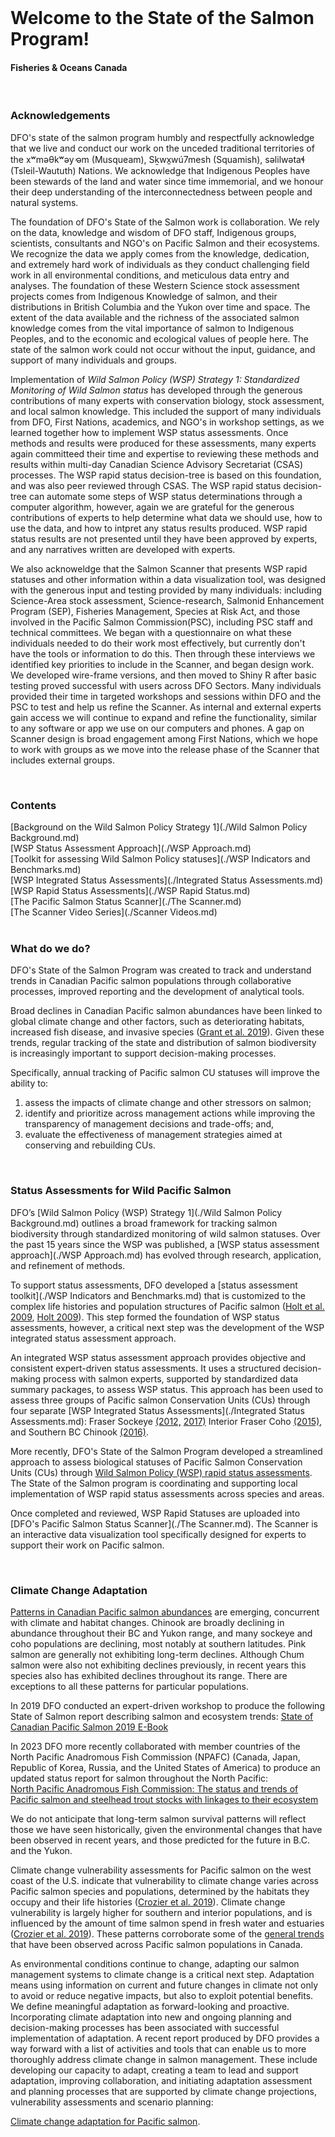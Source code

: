 <br>
<h1> Welcome to the State of the Salmon Program!</h1>
<h4> Fisheries & Oceans Canada</h4>
<br>


<h3> Acknowledgements</h3>
DFO's state of the salmon program humbly and respectfully acknowledge that we live and conduct our work on the unceded traditional territories of the xʷməθkʷəy̓ əm (Musqueam), Sḵwx̱wú7mesh (Squamish), səlilwətaɬ (Tsleil-Waututh) Nations. We acknowledge that Indigenous Peoples have been stewards of the land and water since time immemorial, and we honour their deep understanding of the interconnectedness between people and natural systems. 

The foundation of DFO's State of the Salmon work is collaboration. We rely on the data, knowledge and wisdom of DFO staff, Indigenous groups, scientists,  consultants and NGO's on Pacific Salmon and their ecosystems. We recognize the data we apply comes from the knowledge, dedication, and extremely hard work of individuals as they conduct challenging field work in all environmental conditions, and meticulous data entry and analyses. The foundation of these Western Science stock assessment projects comes from Indigenous Knowledge of salmon, and their distributions in British Columbia and the Yukon over time and space. The extent of the data available and the richness of the associated salmon knowledge comes from the vital importance of salmon to Indigenous Peoples, and to the economic and ecological values of people here. The state of the salmon work could not occur without the input, guidance, and support of many individuals and groups. 

Implementation of _Wild Salmon Policy (WSP) Strategy 1: Standardized Monitoring of Wild Salmon status_ has developed through the generous contributions of many experts with conservation biology, stock assessment, and local salmon knowledge. This included the support of many individuals from DFO, First Nations, academics, and NGO's in workshop settings, as we learned together how to implement WSP status assessments. Once methods and results were produced for these assessments, many experts again committeed their time and expertise to reviewing these methods and results within multi-day Canadian Science Advisory Secretariat (CSAS) processes. The WSP rapid status decision-tree is based on this foundation, and was also peer reviewed through CSAS. The WSP rapid status decision-tree can automate some steps of WSP status determinations through a computer algorithm, however, again we are grateful for the generous contributions of experts to help determine what data we should use, how to use the data, and how to intpret any status results produced. WSP rapid status results are not presented until they have been approved by experts, and any narratives written are developed with experts.

We also acknoweldge that the Salmon Scanner that presents WSP rapid statuses and other information within a data visualization tool, was designed with the generous input and testing provided by many individuals: including Science-Area stock assessment, Science-research, Salmonid Enhancement Program (SEP), Fisheries Management, Species at Risk Act, and those involved in the Pacific Salmon Commission(PSC), including PSC staff and technical committees. We began with a questionnaire on what these individuals needed to do their work most effectively, but currently don't have the tools or information to do this. Then through these interviews we identified key priorities to include in the Scanner, and began design work. We developed wire-frame versions, and then moved to Shiny R after basic testing proved successful with users across DFO Sectors. Many individuals provided their time in targeted workshops and sessions within DFO and the PSC to test and help us refine the Scanner. As internal and external experts gain access we will continue to expand and refine the functionality, similar to any software or app we use on our computers and phones. A gap on Scanner design is broad engagement among First Nations, which we hope to work with groups as we move into the release phase of the Scanner that includes external groups.

<br>
<h3> Contents </h3>

[Background on the Wild Salmon Policy Strategy 1](./Wild Salmon Policy Background.md)   
[WSP Status Assessment Approach](./WSP Approach.md)   
[Toolkit for assessing Wild Salmon Policy statuses](./WSP Indicators and Benchmarks.md)   
[WSP Integrated Status Assessments](./Integrated Status Assessments.md)   
[WSP Rapid Status Assessments](./WSP Rapid Status.md)   
[The Pacific Salmon Status Scanner](./The Scanner.md)  
[The Scanner Video Series](./Scanner Videos.md)  
<br>
<h3> What do we do?</h3>

DFO's State of the Salmon Program was created to track and understand trends in Canadian Pacific salmon populations through collaborative processes, improved reporting and the development of analytical tools. 

Broad declines in Canadian Pacific salmon abundances have been linked to global climate change and other factors, such as deteriorating habitats, increased fish disease, and invasive species ([Grant et al. 2019](./References.md)). Given these trends, regular tracking of the state and distribution of salmon biodiversity is increasingly important to support decision-making processes. 

Specifically, annual tracking of Pacific salmon CU statuses will improve the ability to: 
1. assess the impacts of climate change and other stressors on salmon; 
2. identify and prioritize across management actions while improving the transparency of management decisions and trade-offs; and, 
3. evaluate the effectiveness of management strategies aimed at conserving and rebuilding CUs.

<br>

<h3> Status Assessments for Wild Pacific Salmon </h3>

DFO’s [Wild Salmon Policy (WSP) Strategy 1](./Wild Salmon Policy Background.md) outlines a broad framework for tracking salmon biodiversity through standardized monitoring of wild salmon statuses. Over the past 15 years since the WSP was published, a [WSP status assessment approach](./WSP Approach.md) has evolved through research, application, and refinement of methods.

To support status assessments, DFO developed a [status assessment toolkit](./WSP Indicators and Benchmarks.md) that is customized to the complex life histories and population structures of Pacific salmon ([Holt et al. 2009](./References.md), [Holt 2009](./References.md)). This step formed the foundation of WSP status assessments, however, a critical next step was the development of the WSP integrated status assessment approach.

An integrated WSP status assessment approach provides objective and consistent expert-driven status assessments. It uses a structured decision-making process with salmon experts, supported by standardized data summary packages, to assess WSP status. This approach has been used to assess three groups of Pacific salmon Conservation Units (CUs) through four separate [WSP Integrated Status Assessments](./Integrated Status Assessments.md): 
Fraser Sockeye <a href="https://waves-vagues.dfo-mpo.gc.ca/library-bibliotheque/349836.pdf">(2012,</a> <a href="https://waves-vagues.dfo-mpo.gc.ca/library-bibliotheque/40712163.pdf">2017)</a> 
Interior Fraser Coho <a href="https://waves-vagues.dfo-mpo.gc.ca/library-bibliotheque/364851.pdf">(2015)</a>, and Southern BC Chinook <a href="https://waves-vagues.dfo-mpo.gc.ca/library-bibliotheque/40595419.pdf">(2016)</a>.

More recently, DFO's State of the Salmon Program developed a streamlined approach to assess biological statuses of Pacific Salmon Conservation Units (CUs) through 
<a href="https://waves-vagues.dfo-mpo.gc.ca/library-bibliotheque/41225260.pdf">Wild Salmon Policy (WSP) rapid status assessments</a>. The State of the Salmon program is coordinating and supporting 
local implementation of WSP rapid status assessments across species and areas.

Once completed and reviewed, WSP Rapid Statuses are uploaded into [DFO's Pacific Salmon Status Scanner](./The Scanner.md). The Scanner is an interactive data visualization tool specifically designed for experts to support their work on Pacific salmon. 



<br>

<h3> Climate Change Adaptation </h3>

<a href= "https://waves-vagues.dfo-mpo.gc.ca/library-bibliotheque/40807071.pdf">Patterns in Canadian Pacific salmon abundances</a> are emerging, concurrent with climate and habitat changes. Chinook are broadly declining in abundance throughout their BC and Yukon range, and many sockeye and coho populations are declining, most notably at southern latitudes. Pink salmon are generally not exhibiting long-term declines. Although Chum salmon were also not exhibiting declines previously, in recent years this species also has exhibited declines throughout its range. There are exceptions to all these patterns for particular populations.

In 2019 DFO conducted an expert-driven workshop to produce the following State of Salmon report describing salmon and ecosystem trends:
<a href = "https://www.dfo-mpo.gc.ca/species-especes/publications/salmon-saumon/state-etat-2019/ebook/index-eng.html">State of Canadian Pacific Salmon 2019 E-Book</a>

In 2023 DFO more recently collaborated with member countries of the North Pacific Anadromous Fish Commission (NPAFC) (Canada, Japan, Republic of Korea, Russia, and the United States of America) to produce an updated status report for salmon throughout the North Pacific:                                       
<a href = "https://www.npafc.org/TR19/">North Pacific Anadromous Fish Commission: The status and trends of Pacific salmon and steelhead trout stocks with linkages to their ecosystem </a>

We do not anticipate that long-term salmon survival patterns will reflect those we have seen historically, given the environmental changes that have been observed in recent years, and those predicted for the 
future in B.C. and the Yukon. 

Climate change vulnerability assessments for Pacific salmon on the west coast of the U.S. indicate that vulnerability to climate change varies across Pacific salmon species and 
populations, determined by the habitats they occupy and their life histories ([Crozier et al. 2019](./References.md)). Climate change vulnerability is largely higher for southern and interior populations, and is influenced by the amount of time salmon spend in fresh water and estuaries ([Crozier et al. 2019](./References.md)). These patterns corroborate some of the <a href= "https://waves-vagues.dfo-mpo.gc.ca/library-bibliotheque/40807071.pdf">general trends</a> that have been observed across Pacific salmon populations in Canada.

As environmental conditions continue to change, adapting our salmon management systems to climate change is a critical next step. Adaptation means using information on current and future changes in climate not only to avoid or reduce negative impacts, but also to exploit potential benefits. We define meaningful adaptation as forward-looking and proactive. Incorporating climate adaptation into new and ongoing planning and decision-making processes has been associated with successful implementation of adaptation. A recent report produced by DFO provides a way forward with a list of activities and tools that can enable us to more thoroughly address climate change in salmon management. These include developing our capacity to adapt, creating a team to lead and support adaptation, improving collaboration, and initiating adaptation assessment and planning processes that are supported by climate change projections, vulnerability assessments and scenario planning:

<a href="https://publications.gc.ca/collections/collection_2023/mpo-dfo/Fs144-70-2023-eng.pdf">Climate change adaptation for Pacific salmon</a>. 
 

